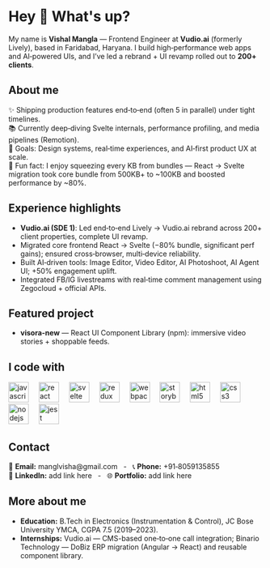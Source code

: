 <h1 align="left">Hey 👋 What's up?</h1> <p align="left"> My name is <b>Vishal Mangla</b> — Frontend Engineer at <b>Vudio.ai</b> (formerly Lively), based in Faridabad, Haryana. I build high‑performance web apps and AI‑powered UIs, and I’ve led a rebrand + UI revamp rolled out to <b>200+ clients</b>. </p> <h2 align="left">About me</h2> <p align="left"> ✨ Shipping production features end‑to‑end (often 5 in parallel) under tight timelines.<br> 📚 Currently deep‑diving Svelte internals, performance profiling, and media pipelines (Remotion).<br> 🎯 Goals: Design systems, real‑time experiences, and AI‑first product UX at scale.<br> 🎲 Fun fact: I enjoy squeezing every KB from bundles — React → Svelte migration took core bundle from 500KB+ to ~100KB and boosted performance by ~80%. </p> <h2 align="left">Experience highlights</h2> <ul align="left"> <li><b>Vudio.ai (SDE 1)</b>: Led end‑to‑end Lively → Vudio.ai rebrand across 200+ client properties, complete UI revamp.</li> <li>Migrated core frontend React → Svelte (−80% bundle, significant perf gains); ensured cross‑browser, multi‑device reliability.</li> <li>Built AI‑driven tools: Image Editor, Video Editor, AI Photoshoot, AI Agent UI; +50% engagement uplift.</li> <li>Integrated FB/IG livestreams with real‑time comment management using Zegocloud + official APIs.</li> </ul> <h2 align="left">Featured project</h2> <ul align="left"> <li><b>visora-new</b> — React UI Component Library (npm): immersive video stories + shoppable feeds.</li> </ul> <h2 align="left">I code with</h2> <div align="left"> <!-- Core --> <img src="https://cdn.jsdelivr.net/gh/devicons/devicon/icons/javascript/javascript-original.svg" height="40" alt="javascript logo" /> <img width="12" /> <img src="https://cdn.jsdelivr.net/gh/devicons/devicon/icons/react/react-original.svg" height="40" alt="react logo" /> <img width="12" /> <img src="https://cdn.jsdelivr.net/gh/devicons/devicon/icons/svelte/svelte-original.svg" height="40" alt="svelte logo" /> <img width="12" /> <!-- Ecosystem --> <img src="https://cdn.jsdelivr.net/gh/devicons/devicon/icons/redux/redux-original.svg" height="40" alt="redux logo" /> <img width="12" /> <img src="https://cdn.jsdelivr.net/gh/devicons/devicon/icons/webpack/webpack-original.svg" height="40" alt="webpack logo" /> <img width="12" /> <img src="https://cdn.jsdelivr.net/gh/devicons/devicon/icons/storybook/storybook-original.svg" height="40" alt="storybook logo" /> <img width="12" /> <!-- UI / Styling --> <img src="https://cdn.jsdelivr.net/gh/devicons/devicon/icons/html5/html5-plain.svg" height="40" alt="html5 logo" /> <img width="12" /> <img src="https://cdn.jsdelivr.net/gh/devicons/devicon/icons/css3/css3-plain.svg" height="40" alt="css3 logo" /> <img width="12" /> <!-- Node & Testing --> <img src="https://cdn.jsdelivr.net/gh/devicons/devicon/icons/nodejs/nodejs-original.svg" height="40" alt="nodejs logo" /> <img width="12" /> <img src="https://cdn.jsdelivr.net/gh/devicons/devicon/icons/jest/jest-plain.svg" height="40" alt="jest logo" /> </div> <h2 align="left">Contact</h2> <p align="left"> 📧 <b>Email:</b> manglvisha@gmail.com &nbsp; - &nbsp; 📞 <b>Phone:</b> +91‑8059135855<br> 🔗 <b>LinkedIn:</b> add link here &nbsp; - &nbsp; 🌐 <b>Portfolio:</b> add link here </p> <h2 align="left">More about me</h2> <ul align="left"> <li><b>Education:</b> B.Tech in Electronics (Instrumentation & Control), JC Bose University YMCA, CGPA 7.5 (2019–2023).</li> <li><b>Internships:</b> Vudio.ai — CMS-based one‑to‑one call integration; Binario Technology — DoBiz ERP migration (Angular → React) and reusable component library.</li> </ul>
